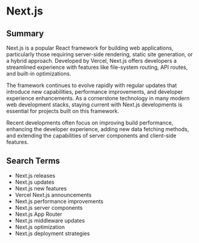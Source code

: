 # Next.js

## Summary

Next.js is a popular React framework for building web applications, particularly those requiring server-side rendering, static site generation, or a hybrid approach. Developed by Vercel, Next.js offers developers a streamlined experience with features like file-system routing, API routes, and built-in optimizations.

The framework continues to evolve rapidly with regular updates that introduce new capabilities, performance improvements, and developer experience enhancements. As a cornerstone technology in many modern web development stacks, staying current with Next.js developments is essential for projects built on this framework.

Recent developments often focus on improving build performance, enhancing the developer experience, adding new data fetching methods, and extending the capabilities of server components and client-side features.

## Search Terms

- Next.js releases
- Next.js updates
- Next.js new features
- Vercel Next.js announcements
- Next.js performance improvements
- Next.js server components
- Next.js App Router
- Next.js middleware updates
- Next.js optimization
- Next.js deployment strategies